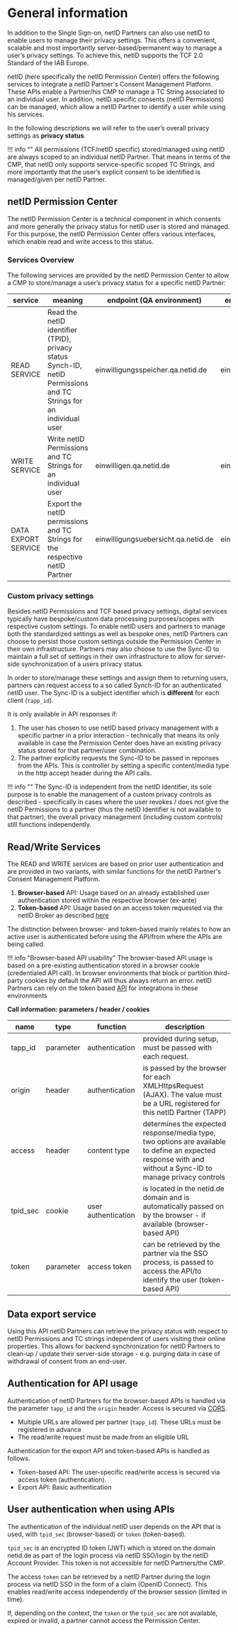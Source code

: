 # General information

In addition to the Single Sign-on, netID Partners can also use netID to enable users to manage their privacy settings. This offers a convenient, scalable and most importantly server-based/permanent way to manage a user’s privacy settings. To achieve this, netID supports the TCF 2.0 Standard of the IAB Europe.

netID (here specifically the netID Permission Center) offers the following services to integrate a netID Partner's Consent Management Platform. These APIs enable a Partner/his CMP to manage a TC String associated to an individual user. In addition, netID specific consents (netID Permissions) can be managed, which allow a netID Partner to identify a user while using his services.

In the following descriptions we will refer to the user’s overall privacy settings as **privacy status**.

!!! info  ""
    All permissions (TCF/netID specific) stored/managed using netID are always scoped to an individual netID Partner. That means in terms of the CMP, that netID only supports service-specific scoped TC Strings, and more importantly that the user’s explicit consent to be identified is managed/given per netID Partner.

## netID Permission Center

The netID Permission Center is a technical component in which consents and more generally the privacy status for netID user is stored and managed. For this purpose, the netID Permission Center offers various interfaces, which enable read and write access to this status.

### Services Overview

The following services are provided by the netID Permission Center to allow a CMP to store/manage a user’s privacy status for a specific netID Partner:

| service | meaning | endpoint (QA environment) | endpoint (LIVE environment) |
| ----------- | ----------- | ----------- | ----------- |
| READ SERVICE | Read the netID identifier (TPID), privacy status Synch-ID, netID Permissions and TC Strings for an individual user | einwilligungsspeicher.qa.netid.de | einwilligungsspeicher.netid.de |
| WRITE SERVICE | Write netID Permissions and TC Strings for an individual user | einwilligen.qa.netid.de | einwilligen.netid.de |
| DATA EXPORT SERVICE | Export the netID permissions and TC Strings for the respective netID Partner | einwilligungsuebersicht.qa.netid.de | einwilligungsuebersicht.netid.de |

### Custom privacy settings

Besides netID Permissions and TCF based privacy settings, digital services typically have bespoke/custom data processing purposes/scopes with respective custom settings. To enable netID users and partners to manage both the standardized settings as well as bespoke ones, netID Partners can choose to persist those custom settings outside the Permission Center in their own infrastructure. Partners may also choose to use the Sync-ID to maintain a full set of settings in their own infrastructure to allow for server-side synchronization of a users privacy status.

In order to store/manage these settings and assign them to returning users, partners can request access to a so called Synch-ID for an authenticated netID user. The Sync-ID is a subject identifier which is **different** for each client (`tapp_id`).  

It is only available in API responses if:

1. The user has chosen to use netID based privacy management with a specific partner in a prior interaction  - technically that means its only available in case the Permission Center does have an existing privacy status stored for that partner/user combination.
2. The partner explicitly requests the Sync-ID to be passed in reponses from the APIs. This is controller by setting a specific content/media type in the http accept header during the API calls.

!!! info  ""
    The Sync-ID is independent from the netID Identifier, its sole purpose is to enable the management of a custom privacy controls as described - specifically in cases where the user revokes / does not give the netID Permissions to a partner (thus the netID Identifier is not available to that partner), the overall privacy management (including custom controls) still functions independently.

## Read/Write Services

The READ and WRITE services are based on prior user authentication and are provided in two variants, with similar functions for the netID Partner's Consent Management Platform.

1. **Browser-based** API: Usage based on an already established user authentication stored within the respective browser (ex-ante)
2. **Token-based** API: Usage based on an access token requested via the netID Broker as described [here](access-token.md)

The distinction between browser- and token-based mainly relates to how an active user is authenticated before using the API/from where the APIs are being called.

!!! info  "Browser-based API usability"
    The browser-based API usage is based on a pre-existing authentication stored in a browser cookie (credentialed API call). In browser environments that block or partition third-party cookies by default the API will thus always return an error. netID Partners can rely on the token based [API](server-based.md) for integrations in these environments 

**Call information: parameters / header / cookies**

| name | type | function  | description |
| ----------- | ----------- | ----------- | ----------- |
| tapp_id | parameter | authentication | provided during setup, must be passed with each request. |
| origin | header | authentication | is passed by the browser for each XMLHttpsRequest (AJAX). The value must be a URL registered for this netID Partner (TAPP) |
| access | header | content type | determines the expected response/media type, two options are available to define an expected response with and without a Sync-ID to manage privacy controls |
| tpid_sec | cookie | user authentication | is located in the netid.de domain and is automatically passed on by the browser - if available (browser-based API) |
| token | parameter | access token | can be retrieved by the partner via the SSO process, is passed to access the API/to identify the user (token-based API) |

## Data export service

Using this API netID Partners can retrieve the privacy status with respect to netID Permissions and TC strings independent of users visiting their online properties. This allows for backend synchronization for netID Partners to clean-up / update their server-side storage - e.g. purging data in case of withdrawal of consent from an end-user.

## Authentication for API usage

Authentication of netID Partners for the browser-based APIs is handled via the parameter `tapp_id` and the `origin` header. Access is secured via [CORS](https://en.wikipedia.org/wiki/Cross-origin_resource_sharing).

- Multiple URLs are allowed per partner (`tapp_id`). These URLs must be registered in advance
- The read/write request must be made from an eligible URL

Authentication for the export API and token-based APIs is handled as follows.

- Token-based API: The user-specific read/write access is secured via access token (authentication).
- Export API: Basic authentication

## User authentication when using APIs

The authentication of the individual netID user depends on the API that is used, with `tpid_sec` (browser-based) or `token` (token-based).

`tpid_sec` is an encrypted ID token (JWT) which is stored on the domain netid.de as part of the login process via netID SSO/login by the netID Account Provider. This token is not accessible for netID Partners/the CMP.

The access `token` can be retrieved by a netID Partner during the login process via netID SSO in the form of a claim (OpenID Connect). This enables read/write access independently of the browser session (limited in time).

If, depending on the context, the `token` or the `tpid_sec` are not available, expired or invalid, a partner cannot access the Permission Center.

